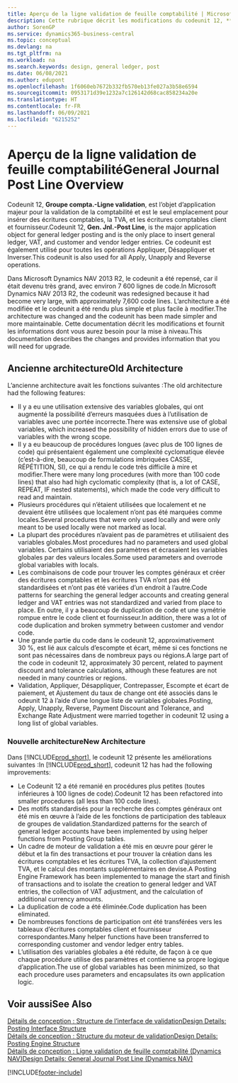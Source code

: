 ```yaml
---
title: Aperçu de la ligne validation de feuille comptabilité | Microsoft Docs
description: Cette rubrique décrit les modifications du codeunit 12, **Groupe compta. - Ligne validation**, qui est l’objet d’application majeur pour la validation de la comptabilité et est le seul emplacement pour insérer des écritures comptables, la TVA et les écritures comptables client et fournisseur.
author: SorenGP
ms.service: dynamics365-business-central
ms.topic: conceptual
ms.devlang: na
ms.tgt_pltfrm: na
ms.workload: na
ms.search.keywords: design, general ledger, post
ms.date: 06/08/2021
ms.author: edupont
ms.openlocfilehash: 1f6060eb7672b332fb570eb13fe027a3b58e6594
ms.sourcegitcommit: 0953171d39e1232a7c126142d68cac858234a20e
ms.translationtype: HT
ms.contentlocale: fr-FR
ms.lasthandoff: 06/09/2021
ms.locfileid: "6215252"
---
```

# <a name="general-journal-post-line-overview"></a><span data-ttu-id="0c9d3-103">Aperçu de la ligne validation de feuille comptabilité</span><span class="sxs-lookup"><span data-stu-id="0c9d3-103">General Journal Post Line Overview</span></span>

<span data-ttu-id="0c9d3-104">Codeunit 12, **Groupe compta.-Ligne validation**, est l’objet d’application majeur pour la validation de la comptabilité et est le seul emplacement pour insérer des écritures comptables, la TVA, et les écritures comptables client et fournisseur.</span><span class="sxs-lookup"><span data-stu-id="0c9d3-104">Codeunit 12, **Gen. Jnl.-Post Line**, is the major application object for general ledger posting and is the only place to insert general ledger, VAT, and customer and vendor ledger entries.</span></span> <span data-ttu-id="0c9d3-105">Ce codeunit est également utilisé pour toutes les opérations Appliquer, Désappliquer et Inverser.</span><span class="sxs-lookup"><span data-stu-id="0c9d3-105">This codeunit is also used for all Apply, Unapply and Reverse operations.</span></span>  
  
<span data-ttu-id="0c9d3-106">Dans Microsoft Dynamics NAV 2013 R2, le codeunit a été repensé, car il était devenu très grand, avec environ 7 600 lignes de code.</span><span class="sxs-lookup"><span data-stu-id="0c9d3-106">In Microsoft Dynamics NAV 2013 R2, the codeunit was redesigned because it had become very large, with approximately 7,600 code lines.</span></span> <span data-ttu-id="0c9d3-107">L’architecture a été modifiée et le codeunit a été rendu plus simple et plus facile à modifier.</span><span class="sxs-lookup"><span data-stu-id="0c9d3-107">The architecture was changed and the codeunit has been made simpler and more maintainable.</span></span> <span data-ttu-id="0c9d3-108">Cette documentation décrit les modifications et fournit les informations dont vous aurez besoin pour la mise à niveau.</span><span class="sxs-lookup"><span data-stu-id="0c9d3-108">This documentation describes the changes and provides information that you will need for upgrade.</span></span>  
  
## <a name="old-architecture"></a><span data-ttu-id="0c9d3-109">Ancienne architecture</span><span class="sxs-lookup"><span data-stu-id="0c9d3-109">Old Architecture</span></span>  
<span data-ttu-id="0c9d3-110">L’ancienne architecture avait les fonctions suivantes :</span><span class="sxs-lookup"><span data-stu-id="0c9d3-110">The old architecture had the following features:</span></span>  
  
* <span data-ttu-id="0c9d3-111">Il y a eu une utilisation extensive des variables globales, qui ont augmenté la possibilité d’erreurs masquées dues à l’utilisation de variables avec une portée incorrecte.</span><span class="sxs-lookup"><span data-stu-id="0c9d3-111">There was extensive use of global variables, which increased the possibility of hidden errors due to use of variables with the wrong scope.</span></span>  
* <span data-ttu-id="0c9d3-112">Il y a eu beaucoup de procédures longues (avec plus de 100 lignes de code) qui présentaient également une complexité cyclomatique élevée (c’est-à-dire, beaucoup de formulations imbriquées CASSE, RÉPÉTITION, SI), ce qui a rendu le code très difficile à mire et modifier.</span><span class="sxs-lookup"><span data-stu-id="0c9d3-112">There were many long procedures (with more than 100 code lines) that also had high cyclomatic complexity (that is, a lot of CASE, REPEAT, IF nested statements), which made the code very difficult to read and maintain.</span></span>  
* <span data-ttu-id="0c9d3-113">Plusieurs procédures qui n’étaient utilisées que localement et ne devaient être utilisées que localement n’ont pas été marquées comme locales.</span><span class="sxs-lookup"><span data-stu-id="0c9d3-113">Several procedures that were only used locally and were only meant to be used locally were not marked as local.</span></span>  
* <span data-ttu-id="0c9d3-114">La plupart des procédures n’avaient pas de paramètres et utilisaient des variables globales.</span><span class="sxs-lookup"><span data-stu-id="0c9d3-114">Most procedures had no parameters and used global variables.</span></span> <span data-ttu-id="0c9d3-115">Certains utilisaient des paramètres et écrasaient les variables globales par des valeurs locales.</span><span class="sxs-lookup"><span data-stu-id="0c9d3-115">Some used parameters and overrode global variables with locals.</span></span>  
* <span data-ttu-id="0c9d3-116">Les combinaisons de code pour trouver les comptes généraux et créer des écritures comptables et les écritures TVA n’ont pas été standardisées et n’ont pas été variées d’un endroit à l’autre.</span><span class="sxs-lookup"><span data-stu-id="0c9d3-116">Code patterns for searching the general ledger accounts and creating general ledger and VAT entries was not standardized and varied from place to place.</span></span> <span data-ttu-id="0c9d3-117">En outre, il y a beaucoup de duplication de code et une symétrie rompue entre le code client et fournisseur.</span><span class="sxs-lookup"><span data-stu-id="0c9d3-117">In addition, there was a lot of code duplication and broken symmetry between customer and vendor code.</span></span>  
* <span data-ttu-id="0c9d3-118">Une grande partie du code dans le codeunit 12, approximativement 30 %, est lié aux calculs d’escompte et écart, même si ces fonctions ne sont pas nécessaires dans de nombreux pays ou régions.</span><span class="sxs-lookup"><span data-stu-id="0c9d3-118">A large part of the code in codeunit 12, approximately 30 percent, related to payment discount and tolerance calculations, although these features are not needed in many countries or regions.</span></span>  
* <span data-ttu-id="0c9d3-119">Validation, Appliquer, Désappliquer, Contrepasser, Escompte et écart de paiement, et Ajustement du taux de change ont été associés dans le odeunit 12 à l’aide d’une longue liste de variables globales.</span><span class="sxs-lookup"><span data-stu-id="0c9d3-119">Posting, Apply, Unapply, Reverse, Payment Discount and Tolerance, and Exchange Rate Adjustment were married together in codeunit 12 using a long list of global variables.</span></span>  
  
### <a name="new-architecture"></a><span data-ttu-id="0c9d3-120">Nouvelle architecture</span><span class="sxs-lookup"><span data-stu-id="0c9d3-120">New Architecture</span></span>  
<span data-ttu-id="0c9d3-121">Dans [!INCLUDE[prod_short](includes/prod_short.md)], le codeunit 12 présente les améliorations suivantes :</span><span class="sxs-lookup"><span data-stu-id="0c9d3-121">In [!INCLUDE[prod_short](includes/prod_short.md)], codeunit 12 has had the following improvements:</span></span>  
  
* <span data-ttu-id="0c9d3-122">Le Codeunit 12 a été remanié en procédures plus petites (toutes inférieures à 100 lignes de code).</span><span class="sxs-lookup"><span data-stu-id="0c9d3-122">Codeunit 12 has been refactored into smaller procedures (all less than 100 code lines).</span></span>  
* <span data-ttu-id="0c9d3-123">Des motifs standardisés pour la recherche des comptes généraux ont été mis en œuvre à l’aide de les fonctions de participation des tableaux de groupes de validation.</span><span class="sxs-lookup"><span data-stu-id="0c9d3-123">Standardized patterns for the search of general ledger accounts have been implemented by using helper functions from Posting Group tables.</span></span>  
* <span data-ttu-id="0c9d3-124">Un cadre de moteur de validation a été mis en œuvre pour gérer le début et la fin des transactions et pour trouver la création dans les écritures comptables et les écritures TVA, la collection d’ajustement TVA, et le calcul des montants supplémentaires en devise.</span><span class="sxs-lookup"><span data-stu-id="0c9d3-124">A Posting Engine Framework has been implemented to manage the start and finish of transactions and to isolate the creation to general ledger and VAT entries, the collection of VAT adjustment, and the calculation of additional currency amounts.</span></span>  
* <span data-ttu-id="0c9d3-125">La duplication de code a été éliminée.</span><span class="sxs-lookup"><span data-stu-id="0c9d3-125">Code duplication has been eliminated.</span></span>  
* <span data-ttu-id="0c9d3-126">De nombreuses fonctions de participation ont été transférées vers les tableaux d’écritures comptables client et fournisseur correspondantes.</span><span class="sxs-lookup"><span data-stu-id="0c9d3-126">Many helper functions have been transferred to corresponding customer and vendor ledger entry tables.</span></span>  
* <span data-ttu-id="0c9d3-127">L’utilisation des variables globales a été réduite, de façon à ce que chaque procédure utilise des paramètres et contienne sa propre logique d’application.</span><span class="sxs-lookup"><span data-stu-id="0c9d3-127">The use of global variables has been minimized, so that each procedure uses parameters and encapsulates its own application logic.</span></span>  
  
## <a name="see-also"></a><span data-ttu-id="0c9d3-128">Voir aussi</span><span class="sxs-lookup"><span data-stu-id="0c9d3-128">See Also</span></span>

[<span data-ttu-id="0c9d3-129">Détails de conception : Structure de l’interface de validation</span><span class="sxs-lookup"><span data-stu-id="0c9d3-129">Design Details: Posting Interface Structure</span></span>](design-details-posting-interface-structure.md)  
[<span data-ttu-id="0c9d3-130">Détails de conception : Structure du moteur de validation</span><span class="sxs-lookup"><span data-stu-id="0c9d3-130">Design Details: Posting Engine Structure</span></span>](design-details-posting-engine-structure.md)  
[<span data-ttu-id="0c9d3-131">Détails de conception : Ligne validation de feuille comptabilité (Dynamics NAV)</span><span class="sxs-lookup"><span data-stu-id="0c9d3-131">Design Details: General Journal Post Line (Dynamics NAV)</span></span>](/dynamics-nav-app/design-details-general-journal-post-line)  


[!INCLUDE[footer-include](includes/footer-banner.md)]